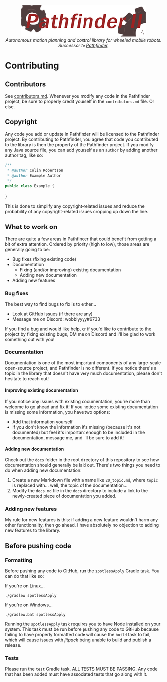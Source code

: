 <p align="center">
<img src="media/pathfinder2-logo.png" alt="Pathfinder2">
<br>
<i>Autonomous motion planning and control library for wheeled mobile robots.</i>
<br>
<i>Successor to <a href="https://github.com/Wobblyyyy/Pathfinder">Pathfinder</a>.</i>
</p>

<h1>Contributing</h1>

<h2>Contributors</h2>

See [contributors.md](./contributors.md). Whenever you modify any code in the
Pathfinder project, be sure to properly credit yourself in the `contributors.md`
file. Or else.

<h2>Copyright</h2>

Any code you add or update in Pathfinder will be licensed to the Pathfinder
project. By contributing to Pathfinder, you agree that code you contributed to
the library is then the property of the Pathfinder project. If you modify any
Java source file, you can add yourself as an `author` by adding another author
tag, like so:
```java
/**
 * @author Colin Robertson
 * @author Example Author
 */
public class Example {

}
```

This is done to simplify any copyright-related issues and reduce the probability
of any copyright-related issues cropping up down the line.

<h2>What to work on</h2>

There are quite a few areas in Pathfinder that could benefit from getting a
bit of extra attention. Ordered by priority (high to low), those areas are
generally going to be:
- Bug fixes (fixing existing code)
- Documentation
  - Fixing (and/or improving) existing documentation
  - Adding new documentation
- Adding new features

<h3>Bug fixes</h3>

The best way to find bugs to fix is to either...
- Look at GitHub issues (if there are any)
- Message me on Discord: wobblyyyy#6733

If you find a bug and would like help, or if you'd like to contribute to the
project by fixing existing bugs, DM me on Discord and I'll be glad to work
something out with you!

<h3>Documentation</h3>

Documentation is one of the most important components of any large-scale
open-source project, and Pathfinder is no different. If you notice there's a
topic in the library that doesn't have very much documentation, please don't
hesitate to reach out!

<h4>Improving existing documentation</h4>

If you notice any issues with existing documentation, you're more than welcome
to go ahead and fix it! If you notice some existing documentation is missing
some information, you have two options:
- Add that information yourself
- If you don't know the information it's missing (because it's not documented)
  but feel it's important enough to be included in the documentation, message
  me, and I'll be sure to add it!

<h4>Adding new documentation</h4>

Check out the `docs` folder in the root directory of this repository to see
how documentation should generally be laid out. There's two things you need
to do when adding new documentation:
1. Create a new Markdown file with a name like `20_topic.md`, where `topic` is
   replaced with... well, the topic of the documentation...
2. Modify the `docs.md` file in the `docs` directory to include a link to the
   newly-created piece of documentation you added.

<h3>Adding new features</h3>

My rule for new features is this: if adding a new feature wouldn't harm any
other functionality, then go ahead. I have absolutely no objection to adding new
features to the library.

<h2>Before pushing code</h2>

<h3>Formatting</h3>

Before pushing any code to GitHub, run the `spotlessApply` Gradle task. You can
do that like so:

If you're on Linux...
```
./gradlew spotlessApply
```

If you're on Windows...
```
./gradlew.bat spotlessApply
```

Running the `spotlessApply` task requires you to have Node installed on your
system. This task must be run before pushing any code to GitHub because failing
to have properly formatted code will cause the `build` task to fail, which will
cause issues with _jitpack_ being unable to build and publish a release.

<h3>Tests</h3>

Please run the `test` Gradle task. ALL TESTS MUST BE PASSING. Any code that has
been added must have associated tests that go along with it.
